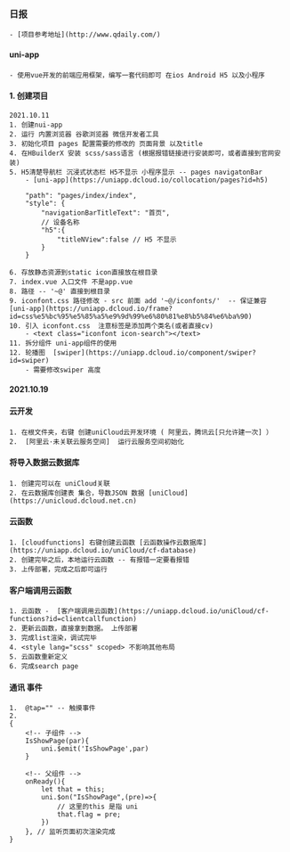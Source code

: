 ### 日报
	- [项目参考地址](http://www.qdaily.com/)
#### uni-app
	- 使用vue开发的前端应用框架，编写一套代码即可 在ios Android H5 以及小程序
#### 1. 创建项目
	2021.10.11
	1. 创建nui-app
	2. 运行 内置浏览器 谷歌浏览器 微信开发者工具
	3. 初始化项目 pages 配置需要的修改的 页面背景 以及title
	4. 在HBuilderX 安装 scss/sass语言 (根据报错链接进行安装即可，或者直接到官网安装)
	5. H5清楚导航栏 沉浸式状态栏 H5不显示 小程序显示 -- pages navigatonBar
		- [uni-app](https://uniapp.dcloud.io/collocation/pages?id=h5)
		
		"path": "pages/index/index",
		"style": {
			"navigationBarTitleText": "首页",
			// 设备名称
			"h5":{
				"titleNView":false // H5 不显示
			}
		}
		
	6. 存放静态资源到static icon直接放在根目录
	7. index.vue 入口文件 不是app.vue
	8. 路径 -- '~@' 直接到根目录
	9. iconfont.css 路径修改 - src 前面 add '~@/iconfonts/'  -- 保证兼容 [uni-app](https://uniapp.dcloud.io/frame?id=css%e5%bc%95%e5%85%a5%e9%9d%99%e6%80%81%e8%b5%84%e6%ba%90)
	10. 引入 iconfont.css  注意标签是添加两个类名(或者直接cv)
		- <text class="iconfont icon-search"></text>
	11. 拆分组件 uni-app组件的使用
	12. 轮播图  [swiper](https://uniapp.dcloud.io/component/swiper?id=swiper)
		- 需要修改swiper 高度
#### 2021.10.19
#### 云开发
	1. 在根文件夹，右键 创建uniCloud云开发环境 ( 阿里云，腾讯云[只允许建一次] ）
	2.  [阿里云·未关联云服务空间]  运行云服务空间初始化
#### 将导入数据云数据库
	1. 创建完可以在 uniCloud关联
	2. 在云数据库创建表 集合，导数JSON 数据 [uniCloud](https://unicloud.dcloud.net.cn)
#### 云函数 
	1. [cloudfunctions] 右键创建云函数 [云函数操作云数据库](https://uniapp.dcloud.io/uniCloud/cf-database)
	2. 创建完毕之后，本地运行云函数 -- 有报错一定要看报错
	3. 上传部署，完成之后即可运行
#### 客户端调用云函数
	1. 云函数 -  [客户端调用云函数](https://uniapp.dcloud.io/uniCloud/cf-functions?id=clientcallfunction)
	2. 更新云函数，直接拿到数据。 上传部署
	3. 完成list渲染，调试完毕
	4. <style lang="scss" scoped> 不影响其他布局
	5. 云函数重新定义
	6. 完成search page
#### 通讯 事件
	1.  @tap="" -- 触摸事件
	2.  
	{
		<!-- 子组件 -->
		IsShowPage(par){
			uni.$emit('IsShowPage',par)
		}
		
		<!-- 父组件 -->
		onReady(){
			let that = this;
			uni.$on("IsShowPage",(pre)=>{
				// 这里的this 是指 uni
				that.flag = pre;
			})
		}, // 监听页面初次渲染完成
	}